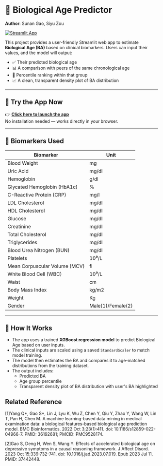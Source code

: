 # 🧬 Biological Age Predictor

**Author**: Sunan Gao, Siyu Zou

[![Streamlit App](https://img.shields.io/badge/Launch%20App-Streamlit-brightgreen)](https://ba-calculator.streamlit.app/)

This project provides a user-friendly Streamlit web app to estimate **Biological Age (BA)** based on clinical biomarkers. Users can input their values, and the model will output:

- ✅ Their predicted biological age
- 📊 A comparison with peers of the same chronological age
- 🎯 Percentile ranking within that group
- 📈 A clean, transparent density plot of BA distribution

---

## 🔗 Try the App Now

👉 **[Click here to launch the app](https://ba-calculator.streamlit.app/)**  
No installation needed — works directly in your browser.

---

## 🧪 Biomarkers Used

| Biomarker                  | Unit                |
|---------------------------|---------------------|
| Blood Weight              | mg                  |
| Uric Acid                 | mg/dl               |
| Hemoglobin                | g/dl                |
| Glycated Hemoglobin (HbA1c) | %                 |
| C-Reactive Protein (CRP)  | mg/l                |
| LDL Cholesterol           | mg/dl               |
| HDL Cholesterol           | mg/dl               |
| Glucose                   | mg/dl               |
| Creatinine                | mg/dl               |
| Total Cholesterol         | mg/dl               |
| Triglycerides             | mg/dl               |
| Blood Urea Nitrogen (BUN)| mg/dl                |
| Platelets                 | 10⁹/L               |
| Mean Corpuscular Volume (MCV) | fl              |
| White Blood Cell (WBC)    | 10⁹/L               |
| Waist                     | cm                  |
| Body Mass Index           | kg/m2               |
| Weight                    | Kg                  |
| Gender                    | Male(1)/Female(2)   |

---

## 🧠 How It Works

- The app uses a trained **XGBoost regression model** to predict Biological Age based on user inputs.
- The clinical inputs are scaled using a saved `StandardScaler` to match model training.
- The model then estimates the BA and compares it to age-matched distributions from the training dataset.
- The output includes:
  - Predicted BA
  - Age group percentile
  - Transparent density plot of BA distribution with user's BA highlighted


## Related Reference
[1]Yang Q*, Gao S*, Lin J, Lyu K, Wu Z, Chen Y, Qiu Y, Zhao Y, Wang W, Lin T, Pan H, Chen M. A machine learning-based data mining in medical examination data: a biological features-based biological age prediction model. BMC Bioinformatics. 2022 Oct 3;23(1):411. doi: 10.1186/s12859-022-04966-7. PMID: 36192681; PMCID: PMC9528174.

[2]Gao S, Deng H, Wen S, Wang Y. Effects of accelerated biological age on depressive symptoms in a causal reasoning framework. J Affect Disord. 2023 Oct 15;339:732-741. doi: 10.1016/j.jad.2023.07.019. Epub 2023 Jul 11. PMID: 37442448.
